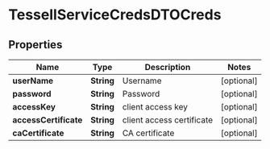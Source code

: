 

# TessellServiceCredsDTOCreds


## Properties

Name | Type | Description | Notes
------------ | ------------- | ------------- | -------------
**userName** | **String** | Username |  [optional]
**password** | **String** | Password |  [optional]
**accessKey** | **String** | client access key |  [optional]
**accessCertificate** | **String** | client access certificate |  [optional]
**caCertificate** | **String** | CA certificate |  [optional]



